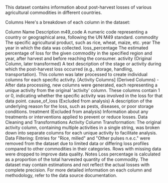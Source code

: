 This dataset contains information about post-harvest losses of various agricultural commodities in different countries.

Columns
Here's a breakdown of each column in the dataset:

Column Name	Description
m49_code	A numeric code representing a country or geographical area, following the UN M49 standard.
commodity	The specific agricultural product, such as rice, wheat, maize, etc.
year	The year in which the data was collected.
loss_percentage	The estimated percentage of loss for the given commodity in the specified region and year, after harvest and before reaching the consumer.
activity	(Original Column, later transformed) A text description of the stage or activity during which the post-harvest loss occurred (e.g., storage, handling, transportation). This column was later processed to create individual columns for each specific activity.
[Activity Columns]	(Derived Columns) - After data processing, new columns were generated, each representing a unique activity from the original 'activity' column. These columns contain 1 or 0, indicating whether the specific activity was involved in the loss for that data point.
cause_of_loss	(Excluded from analysis) A description of the underlying reason for the loss, such as pests, diseases, or poor storage conditions.
treatment	(Excluded from analysis) Information about any treatments or interventions applied to prevent or reduce losses.
Data Cleaning and Transformations
Activity Column Transformation: The original activity column, containing multiple activities in a single string, was broken down into separate columns for each unique activity to facilitate analysis.
Data Filtering:
Entries for "Rice, milled" and "Other pulses n.e.c." were removed from the dataset due to limited data or differing loss profiles compared to other commodities in their categories.
Rows with missing data were dropped to improve data quality.
Notes
Loss percentage is calculated as a proportion of the total harvested quantity of the commodity.
The dataset may contain estimations and not reflect the actual losses with complete precision.
For more detailed information on each column and methodology, refer to the data source documentation.
